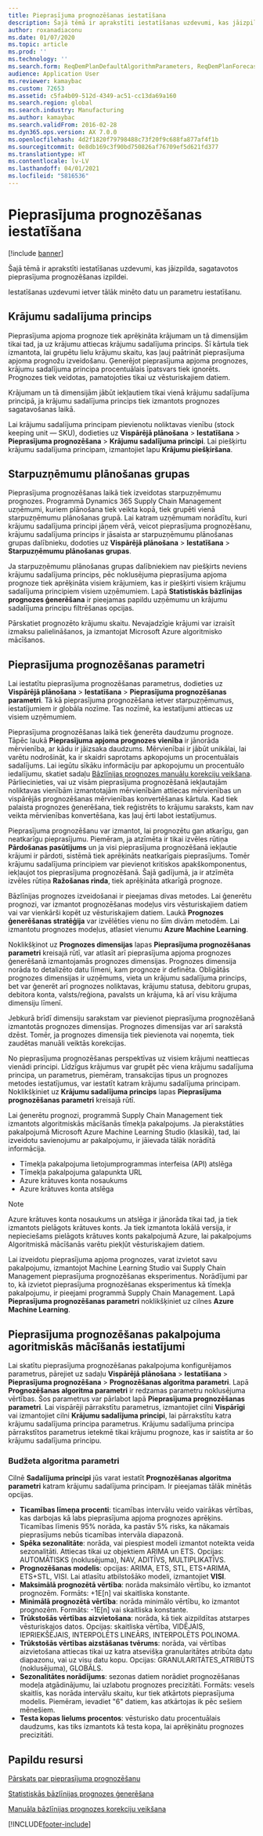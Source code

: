 ```yaml
---
title: Pieprasījuma prognozēšanas iestatīšana
description: Šajā tēmā ir aprakstīti iestatīšanas uzdevumi, kas jāizpilda, sagatavotos pieprasījuma prognozēšanas izpildei.
author: roxanadiaconu
ms.date: 01/07/2020
ms.topic: article
ms.prod: ''
ms.technology: ''
ms.search.form: ReqDemPlanDefaultAlgorithmParameters, ReqDemPlanForecastParameters
audience: Application User
ms.reviewer: kamaybac
ms.custom: 72653
ms.assetid: c5fa4b09-512d-4349-ac51-cc13da69a160
ms.search.region: global
ms.search.industry: Manufacturing
ms.author: kamaybac
ms.search.validFrom: 2016-02-28
ms.dyn365.ops.version: AX 7.0.0
ms.openlocfilehash: 4d2f1820f79798488c73f20f9c688fa877af4f1b
ms.sourcegitcommit: 0e8db169c3f90bd750826af76709ef5d621fd377
ms.translationtype: HT
ms.contentlocale: lv-LV
ms.lasthandoff: 04/01/2021
ms.locfileid: "5816536"
---
```

# <a name="demand-forecasting-setup"></a>Pieprasījuma prognozēšanas iestatīšana

[!include [banner](../includes/banner.md)]

Šajā tēmā ir aprakstīti iestatīšanas uzdevumi, kas jāizpilda, sagatavotos pieprasījuma prognozēšanas izpildei.  

Iestatīšanas uzdevumi ietver tālāk minēto datu un parametru iestatīšanu.

## <a name="item-allocation-key"></a>Krājumu sadalījuma princips
Pieprasījuma apjoma prognoze tiek aprēķināta krājumam un tā dimensijām tikai tad, ja uz krājumu attiecas krājumu sadalījuma princips. Šī kārtula tiek izmantota, lai grupētu lielu krājumu skaitu, kas ļauj paātrināt pieprasījuma apjoma prognožu izveidošanu. Ģenerējot pieprasījuma apjoma prognozes, krājumu sadalījuma principa procentuālais īpatsvars tiek ignorēts. Prognozes tiek veidotas, pamatojoties tikai uz vēsturiskajiem datiem. 

Krājumam un tā dimensijām jābūt iekļautiem tikai vienā krājumu sadalījuma principā, ja krājumu sadalījuma princips tiek izmantots prognozes sagatavošanas laikā. 

Lai krājumu sadalījuma principam pievienotu noliktavas vienību (stock keeping unit — SKU), dodieties uz **Vispārējā plānošana** &gt; **Iestatīšana** &gt; **Pieprasījuma prognozēšana** &gt; **Krājumu sadalījuma principi**. Lai piešķirtu krājumu sadalījuma principam, izmantojiet lapu **Krājumu piešķiršana**.

## <a name="intercompany-planning-groups"></a>Starpuzņēmumu plānošanas grupas
Pieprasījuma prognozēšanas laikā tiek izveidotas starpuzņēmumu prognozes. Programmā Dynamics 365 Supply Chain Management uzņēmumi, kuriem plānošana tiek veikta kopā, tiek grupēti vienā starpuzņēmumu plānošanas grupā. Lai katram uzņēmumam norādītu, kuri krājumu sadalījuma principi jāņem vērā, veicot pieprasījuma prognozēšanu, krājumu sadalījuma princips ir jāsaista ar starpuzņēmumu plānošanas grupas dalībnieku, dodoties uz **Vispārējā plānošana** &gt; **Iestatīšana** &gt; **Starpuzņēmumu plānošanas grupas**. 

Ja starpuzņēmumu plānošanas grupas dalībniekiem nav piešķirts neviens krājumu sadalījuma princips, pēc noklusējuma pieprasījuma apjoma prognoze tiek aprēķināta visiem krājumiem, kas ir piešķirti visiem krājumu sadalījuma principiem visiem uzņēmumiem. Lapā **Statistiskās bāzlīnijas prognozes ģenerēšana** ir pieejamas papildu uzņēmumu un krājumu sadalījuma principu filtrēšanas opcijas. 

Pārskatiet prognozēto krājumu skaitu. Nevajadzīgie krājumi var izraisīt izmaksu palielināšanos, ja izmantojat Microsoft Azure algoritmisko mācīšanos.

## <a name="demand-forecasting-parameters"></a>Pieprasījuma prognozēšanas parametri
Lai iestatītu pieprasījuma prognozēšanas parametrus, dodieties uz **Vispārējā plānošana** &gt; **Iestatīšana** &gt; **Pieprasījuma prognozēšanas parametri**. Tā kā pieprasījuma prognozēšana ietver starpuzņēmumus, iestatījumiem ir globāla nozīme. Tas nozīmē, ka iestatījumi attiecas uz visiem uzņēmumiem. 

Pieprasījuma prognozēšanas laikā tiek ģenerēta daudzumu prognoze. Tāpēc laukā **Pieprasījuma apjoma prognozes vienība** ir jānorāda mērvienība, ar kādu ir jāizsaka daudzums. Mērvienībai ir jābūt unikālai, lai varētu nodrošināt, ka ir skaidri saprotams apkopojums un procentuālais sadalījums. Lai iegūtu sīkāku informāciju par apkopojumu un procentuālo iedalījumu, skatiet sadaļu [Bāzlīnijas prognozes manuālu korekciju veikšana](manual-adjustments-baseline-forecast.md). Pārliecinieties, vai uz visām pieprasījuma prognozēšanā iekļautajām noliktavas vienībām izmantotajām mērvienībām attiecas mērvienības un vispārējās prognozēšanas mērvienības konvertēšanas kārtula. Kad tiek palaista prognozes ģenerēšana, tiek reģistrēts to krājumu saraksts, kam nav veikta mērvienības konvertēšana, kas ļauj ērti labot iestatījumus. 

Pieprasījuma prognozēšanu var izmantot, lai prognozētu gan atkarīgu, gan neatkarīgu pieprasījumu. Piemēram, ja atzīmēta ir tikai izvēles rūtiņa **Pārdošanas pasūtījums** un ja visi pieprasījuma prognozēšanā iekļautie krājumi ir pārdoti, sistēmā tiek aprēķināts neatkarīgais pieprasījums. Tomēr krājumu sadalījuma principiem var pievienot kritiskos apakškomponentus, iekļaujot tos pieprasījuma prognozēšanā. Šajā gadījumā, ja ir atzīmēta izvēles rūtiņa **Ražošanas rinda**, tiek aprēķināta atkarīgā prognoze. 

Bāzlīnijas prognozes izveidošanai ir pieejamas divas metodes. Lai ģenerētu prognozi, var izmantot prognozēšanas modeļus virs vēsturiskajiem datiem vai var vienkārši kopēt uz vēsturiskajiem datiem. Laukā **Prognozes ģenerēšanas stratēģija** var izvēlēties vienu no šīm divām metodēm. Lai izmantotu prognozes modeļus, atlasiet vienumu **Azure Machine Learning**. 

Noklikšķinot uz **Prognozes dimensijas** lapas **Pieprasījuma prognozēšanas parametri** kreisajā rūtī, var atlasīt arī pieprasījuma apjoma prognozes ģenerēšanā izmantojamās prognozes dimensijas. Prognozes dimensija norāda to detalizēto datu līmeni, kam prognoze ir definēta. Obligātās prognozes dimensijas ir uzņēmums, vieta un krājumu sadalījuma princips, bet var ģenerēt arī prognozes noliktavas, krājumu statusa, debitoru grupas, debitora konta, valsts/reģiona, pavalsts un krājuma, kā arī visu krājuma dimensiju līmenī. 

Jebkurā brīdī dimensiju sarakstam var pievienot pieprasījuma prognozēšanā izmantotās prognozes dimensijas. Prognozes dimensijas var arī sarakstā dzēst. Tomēr, ja prognozes dimensija tiek pievienota vai noņemta, tiek zaudētas manuāli veiktās korekcijas. 

No pieprasījuma prognozēšanas perspektīvas uz visiem krājumi neattiecas vienādi principi. Līdzīgus krājumus var grupēt pēc viena krājumu sadalījuma principa, un parametrus, piemēram, transakcijas tipus un prognozes metodes iestatījumus, var iestatīt katram krājumu sadalījuma principam. Noklikšķiniet uz **Krājumu sadalījuma princips** lapas **Pieprasījuma prognozēšanas parametri** kreisajā rūtī. 

Lai ģenerētu prognozi, programmā Supply Chain Management tiek izmantots algoritmiskās mācīšanās tīmekļa pakalpojums. Ja pierakstāties pakalpojumā Microsoft Azure Machine Learning Studio (klasikā), tad, lai izveidotu savienojumu ar pakalpojumu, ir jāievada tālāk norādītā informācija.

-   Tīmekļa pakalpojuma lietojumprogrammas interfeisa (API) atslēga
-   Tīmekļa pakalpojuma galapunkta URL
-   Azure krātuves konta nosaukums
-   Azure krātuves konta atslēga

> [!NOTE]
> Azure krātuves konta nosaukums un atslēga ir jānorāda tikai tad, ja tiek izmantots pielāgots krātuves konts. Ja tiek izmantota lokālā versija, ir nepieciešams pielāgots krātuves konts pakalpojumā Azure, lai pakalpojums Algoritmiskā mācīšanās varētu piekļūt vēsturiskajiem datiem. 

Lai izveidotu pieprasījuma apjoma prognozes, varat izvietot savu pakalpojumu, izmantojot Machine Learning Studio vai Supply Chain Management pieprasījuma prognozēšanas eksperimentus. Norādījumi par to, kā izvietot pieprasījuma prognozēšanas eksperimentus kā tīmekļa pakalpojumu, ir pieejami programmā Supply Chain Management. Lapā **Pieprasījuma prognozēšanas parametri** noklikšķiniet uz cilnes **Azure Machine Learning**.

## <a name="settings-for-the-demand-forecasting-machine-learning-service"></a>Pieprasījuma prognozēšanas pakalpojuma agoritmiskās mācīšanās iestatījumi
Lai skatītu pieprasījuma prognozēšanas pakalpojuma konfigurējamos parametrus, pārejiet uz sadaļu **Vispārējā plānošana** &gt; **Iestatīšana** &gt; **Pieprasījuma prognozēšana** &gt; **Prognozēšanas algoritma parametri**. Lapā **Prognozēšanas algoritma parametri** ir redzamas parametru noklusējuma vērtības. Šos parametrus var pārlabot lapā **Pieprasījuma prognozēšanas parametri**. Lai vispārēji pārrakstītu parametrus, izmantojiet cilni **Vispārīgi** vai izmantojiet cilni **Krājumu sadalījuma principi**, lai pārrakstītu katra krājumu sadalījuma principa parametrus. Krājumu sadalījuma principa pārrakstītos parametrus ietekmē tikai krājumu prognoze, kas ir saistīta ar šo krājumu sadalījuma principu.

### <a name="forecast-algorithm-parameters"></a>Budžeta algoritma parametri

Cilnē **Sadalījuma principi** jūs varat iestatīt **Prognozēšanas algoritma parametri** katram krājumu sadalījuma principam. Ir pieejamas tālāk minētās opcijas.
- **Ticamības līmeņa procenti**: ticamības intervālu veido vairākas vērtības, kas darbojas kā labs pieprasījuma apjoma prognozes aprēķins. Ticamības līmenis 95% norāda, ka pastāv 5% risks, ka nākamais pieprasījums nebūs ticamības intervāla diapazonā.
- **Spēka sezonalitāte**: norāda, vai piespiest modeli izmantot noteikta veida sezonalitāti. Attiecas tikai uz objektiem ARIMA un ETS. Opcijas: AUTOMĀTISKS (noklusējuma), NAV, ADITĪVS, MULTIPLIKATĪVS.
- **Prognozēšanas modelis**: opcijas: ARIMA, ETS, STL, ETS+ARIMA, ETS+STL, VISI. Lai atlasītu atbilstošāko modeli, izmantojiet **VISI**.
- **Maksimālā prognozētā vērtība**: norāda maksimālo vērtību, ko izmantot prognozēm. Formāts: +1E[n] vai skaitliska konstante.
- **Minimālā prognozētā vērtība**: norāda minimālo vērtību, ko izmantot prognozēm. Formāts: -1E[n] vai skaitliska konstante.
- **Trūkstošās vērtības aizvietošana**: norāda, kā tiek aizpildītas atstarpes vēsturiskajos datos. Opcijas: skaitliska vērtība, VIDĒJAIS, IEPRIEKŠĒJAIS, INTERPOLĒTS LINEĀRS, INTERPOLĒTS POLINOMA.
- **Trūkstošās vērtības aizstāšanas tvērums**: norāda, vai vērtības aizvietošana attiecas tikai uz katra atsevišķa granularitātes atribūta datu diapazonu, vai uz visu datu kopu. Opcijas: GRANULARITĀTES_ATRIBŪTS (noklusējuma), GLOBĀLS.
- **Sezonalitātes norādījums**: sezonas datiem norādiet prognozēšanas modeļa atgādinājumu, lai uzlabotu prognozes precizitāti. Formāts: vesels skaitlis, kas norāda intervālu skaitu, kur tiek atkārtots pieprasījuma modelis. Piemēram, ievadiet "6" datiem, kas atkārtojas ik pēc sešiem mēnešiem.
- **Testa kopas lielums procentos**: vēsturisko datu procentuālais daudzums, kas tiks izmantots kā testa kopa, lai aprēķinātu prognozes precizitāti. 

<a name="additional-resources"></a>Papildu resursi
--------

[Pārskats par pieprasījuma prognozēšanu](introduction-demand-forecasting.md)

[Statistiskās bāzlīnijas prognozes ģenerēšana](generate-statistical-baseline-forecast.md)

[Manuāla bāzlīnijas prognozes korekciju veikšana](manual-adjustments-baseline-forecast.md)





[!INCLUDE[footer-include](../../includes/footer-banner.md)]